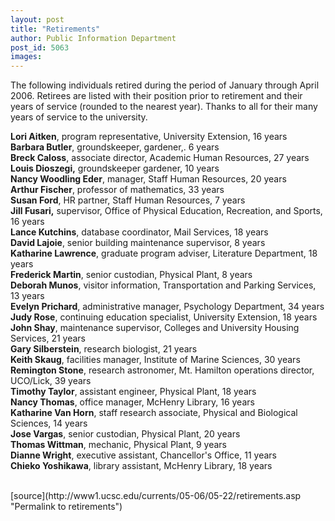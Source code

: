 ```yaml
---
layout: post
title: "Retirements"
author: Public Information Department
post_id: 5063
images:
---
```


<a name="content" id="content"></a>
<p>
  The following individuals retired during the period of January through April 2006. Retirees are listed with their position prior to retirement and their years of service (rounded to the nearest year). Thanks to all for their many years of service to the university.
</p>
<p>
  <b>Lori Aitken</b>, program representative, University Extension, 16 years<br>
  <b>Barbara Butler</b>, groundskeeper, gardener,. 6 years<br>
  <b>Breck Caloss</b>, associate director, Academic Human Resources, 27 years<br>
  <b>Louis Dioszegi,</b> groundskeeper gardener, 10 years<br>
  <b>Nancy Woodling Eder</b>, manager, Staff Human Resources, 20 years<br>
  <b>Arthur Fischer</b>, professor of mathematics, 33 years<br>
  <b>Susan Ford</b>, HR partner, Staff Human Resources, 7 years<br>
  <b>Jill Fusari,</b> supervisor, Office of Physical Education, Recreation, and Sports, 16 years<br>
  <b>Lance Kutchins</b>, database coordinator, Mail Services, 18 years<br>
  <b>David Lajoie</b>, senior building maintenance supervisor, 8 years<br>
  <b>Katharine Lawrence</b>, graduate program adviser, Literature Department, 18 years<br>
  <b>Frederick Martin</b>, senior custodian, Physical Plant, 8 years<br>
  <b>Deborah Munos</b>, visitor information, Transportation and Parking Services, 13 years<br>
  <b>Evelyn Prichard</b>, administrative manager, Psychology Department, 34 years<br>
  <b>Judy Rose</b>, continuing education specialist, University Extension, 18 years<br>
  <b>John Shay</b>, maintenance supervisor, Colleges and University Housing Services, 21 years<br>
  <b>Gary Silberstein</b>, research biologist, 21 years<br>
  <b>Keith Skaug</b>, facilities manager, Institute of Marine Sciences, 30 years<br>
  <b>Remington Stone</b>, research astronomer, Mt. Hamilton operations director, UCO/Lick, 39 years<br>
  <b>Timothy Taylor</b>, assistant engineer, Physical Plant, 18 years<br>
  <b>Nancy Thomas</b>, office manager, McHenry Library, 16 years<br>
  <b>Katharine Van Horn</b>, staff research associate, Physical and Biological Sciences, 14 years<br>
  <b>Jose Vargas</b>, senior custodian, Physical Plant, 20 years<br>
  <b>Thomas Wittman</b>, mechanic, Physical Plant, 9 years<br>
  <b>Dianne Wright</b>, executive assistant, Chancellor's Office, 11 years<br>
  <b>Chieko Yoshikawa</b>, library assistant, McHenry Library, 18 years<br>
  <br>
</p>
[source](http://www1.ucsc.edu/currents/05-06/05-22/retirements.asp "Permalink to retirements")
